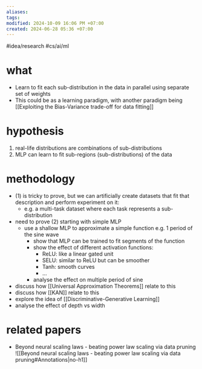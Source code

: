 ```yaml
---
aliases: 
tags: 
modified: 2024-10-09 16:06 PM +07:00
created: 2024-06-28 05:36 +07:00
---
```

#idea/research #cs/ai/ml 
# what
- Learn to fit each sub-distribution in the data in parallel using separate set of weights 
- This could be as a learning paradigm, with another paradigm being [[Exploiting the Bias-Variance trade-off for data fitting]]
# hypothesis
1. real-life distributions are combinations of sub-distributions
2. MLP can learn to fit sub-regions (sub-distributions) of the data
# methodology
- (1) is tricky to prove, but we can artificially create datasets that fit that description and perform experiment on it:
	- e.g. a multi-task dataset where each task represents a sub-distribution
- need to prove (2) starting with simple MLP
	- use a shallow MLP to approximate a simple function e.g. 1 period of the sine wave
		- show that MLP can be trained to fit segments of the function
		- show the effect of different activation functions: 
			- ReLU: like a linear gated unit
			- SELU: similar to ReLU but can be smoother
			- Tanh: smooth curves
			- ...
		- analyse the effect on multiple period of sine
- discuss how [[Universal Approximation Theorems]] relate to this
- discuss how [[KAN]] relate to this
- explore the idea of [[Discriminative-Generative Learning]]
- analyse the effect of depth vs width

# related papers
- Beyond neural scaling laws - beating power law scaling via data pruning ![[Beyond neural scaling laws - beating power law scaling via data pruning#Annotations|no-h1]]

